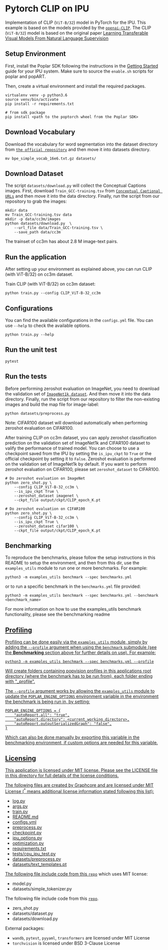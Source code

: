 # Pytorch CLIP on IPU  

Implementation of CLIP (`ViT-B/32`) model in PyTorch for the IPU. This example is based on the models provided by the [`openai-CLIP`](https://github.com/openai/CLIP). The CLIP (`ViT-B/32`) model is based on the original paper [Learning Transferable Visual Models From Natural Language Supervision](https://arxiv.org/abs/2103.00020)

## Setup Environment  

First, install the Poplar SDK following the instructions in the [Getting Started](https://docs.graphcore.ai/en/latest/getting-started.html) guide for your IPU system. Make sure to source the `enable.sh` scripts for poplar and popART.

Then, create a virtual environment and install the required packages.

```console
virtualenv venv -p python3.6
source venv/bin/activate
pip install -r requirements.txt

# from sdk package
pip install <path to the poptorch wheel from the Poplar SDK>
```  

## Download Vocabulary  

Download the vocabulary for word segmentation into the dataset directory from [`the official repository`](https://github.com/openai/CLIP/blob/main/clip/bpe_simple_vocab_16e6.txt.gz) and then move it into datasets directory.  

```console
mv bpe_simple_vocab_16e6.txt.gz datasets/
```

## Download Dataset  

The script `datasets/download.py` will collect the Conceptual Captions images. First, download `Train_GCC-training.tsv` from [`Conceptual Captional URLs`](https://ai.google.com/research/ConceptualCaptions/download) and then move it into the data directory. Finally, run the script from our repository to grab the images:  

```console
mkdir data
mv Train_GCC-training.tsv data
mkdir -p data/cc3m/images
python datasets/download.py  \
    --url_file data/Train_GCC-training.tsv \
    --save_path data/cc3m
```  

The trainset of cc3m has about 2.8 M image-text pairs.

## Run the application

After setting up your environment as explained above, you can run CLIP (with ViT-B/32) on cc3m dataset.

Train CLIP (with ViT-B/32) on cc3m dataset:
```console
python train.py --config CLIP_ViT-B-32_cc3m
```  

## Configurations

You can find the available configurations in the `configs.yml` file.
You can use `--help` to check the available options.

```console
python train.py --help
```  

## Run the unit test  

```console
pytest
```  

## Run the tests  

Before performing zeroshot evaluation on ImageNet, you need to download the validation set of [`ImageNet1k dataset`](http://www.image-net.org). And then move it into the data directory. Finally, run the script from our repository to filter the non-existing images and build the map file for image-label:  

```console
python datasets/preprocess.py
```

Note: CIFAR100 dataset will download automatically when performing zeroshot evaluation on CIFAR100.

After training CLIP on cc3m dataset, you can apply zeroshot classification prediction on the validation set of ImageNet1k and CIFAR100 dataset to valify the performance of trained model. You can choose to use a checkpoint saved from the IPU by setting the `is_ipu_ckpt` to `True` or the official checkpoint by setting it to `False`. Zeroshot evaluation is performed on the validation set of ImageNet1k by default. If you want to perform zeroshot evaluation on CIFAR100, please set `zeroshot_dataset` to CIFAR100.

```console
# Do zeroshot evaluation on ImageNet
python zero_shot.py \
    --config CLIP_ViT-B-32_cc3m \
    --is_ipu_ckpt True \
    --zeroshot_dataset imagenet \
    --ckpt_file output/ckpt/CLIP_epoch_K.pt

# Do zeroshot evaluation on CIFAR100
python zero_shot.py \
    --config CLIP_ViT-B-32_cc3m \
    --is_ipu_ckpt True \
    --zeroshot_dataset cifar100 \
    --ckpt_file output/ckpt/CLIP_epoch_K.pt
```  

## Benchmarking  

To reproduce the benchmarks, please follow the setup instructions in this README to setup the environment, and then from this dir, use the `examples_utils` module to run one or more benchmarks. For example:
```
python3 -m examples_utils benchmark --spec benchmarks.yml
```

or to run a specific benchmark in the `benchmarks.yml` file provided:
```
python3 -m examples_utils benchmark --spec benchmarks.yml --benchmark <benchmark_name>
```

For more information on how to use the examples_utils benchmark functionality, please see the <a>benchmarking readme<a href=https://github.com/graphcore/examples-utils/tree/master/examples_utils/benchmarks>  

## Profiling  

Profiling can be done easily via the `examples_utils` module, simply by adding the `--profile` argument when using the `benchmark` submodule (see the <strong>Benchmarking</strong> section above for further details on use). For example:  
```
python3 -m examples_utils benchmark --spec benchmarks.yml --profile
```
Will create folders containing popvision profiles in this applications root directory (where the benchmark has to be run from), each folder ending with "_profile". 

The `--profile` argument works by allowing the `examples_utils` module to update the `POPLAR_ENGINE_OPTIONS` environment variable in the environment the benchmark is being run in, by setting:
```
POPLAR_ENGINE_OPTIONS = {
    "autoReport.all": "true",
    "autoReport.directory": <current_working_directory>,
    "autoReport.outputSerializedGraph": "false",
}
```
Which can also be done manually by exporting this variable in the benchmarking environment, if custom options are needed for this variable.  

## Licensing  

This application is licensed under MIT license. Please see the LICENSE file in this directory for full details of the license conditions.  

The following files are created by Graphcore and are licensed under MIT License (<sup>*</sup> means additional license information stated following this list):  

* log.py
* args.py
* train.py
* README.md
* configs.yml 
* preprocess.py 
* checkpoint.py
* ipu_options.py
* optimization.py
* requirements.txt
* tests/cpu_ipu_test.py
* datasets/preprocess.py
* datasets/text_templates.pt

The following file include code from this [`repo`](https://github.com/openai/CLIP) which uses MIT license:  

* model.py
* datasets/simple_tokenizer.py

The following file include code from this [`repo`](https://github.com/mlfoundations/open_clip).  

* zers_shot.py
* datasets/dataset.py
* datasets/download.py

External packages:  
* `wandb`, `pytest`, `pyyaml`, `transformers` are licensed under MIT License
* `torchvision` is licensed under BSD 3-Clause License

